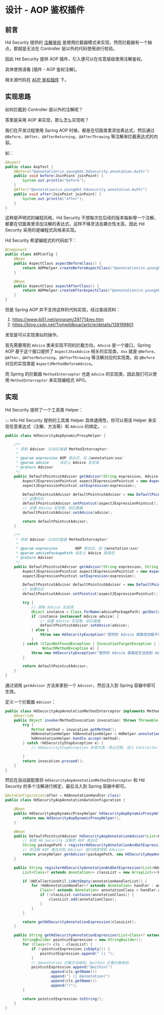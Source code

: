 # 设计 - AOP 鉴权插件
## 前言

Hd Security 提供的 [注解鉴权]() 是使用拦截器模式来实现，然而拦截器有一个缺点，那就是无法在 Controller 层以外的代码使用进行校验。

因此 Hd Security 提供 AOP 插件，引入便可以在任意层级使用注解鉴权。

具体使用请看 [插件 - AOP 鉴权注解]。

相关源代码在 [AOP 鉴权插件](https://github.com/Kele-Bingtang/hd-security/tree/master/hd-security-plugin/hd-security-aop/src/main/java/cn/youngkbt/hdsecurity) 下。

## 实现思路

如何拦截到 Controller 层以外的注解呢？

答案是采用 AOP 来实现，那么怎么实现呢？

我们在开发过程使用 Spring AOP 时候，都是在切面类里添加表达式，然后通过 `@Before`、`@After`、`@AfterReturning`、`@AfterThrowing` 等注解来拦截表达式的内容。

如：

```java
@Aspect
public class AopTest {
    @Before("@annotation(cn.youngkbt.hdsecurity.annotation.Auth)")
    public void before(JoinPoint joinPoint) {
        System.out.println("before");
    }
    @After("@annotation(cn.youngkbt.hdsecurity.annotation.Auth)")
    public void after(JoinPoint joinPoint) {
        System.out.println("after");
    }
}
```

这种是声明式的编程风格，Hd Security 不想每次在后续的版本每新增一个注解，都要在切面类里添加注解的表达式，这样不够灵活且耦合性太高，因此 Hd Security 采用的是编程式风格来实现。

Hd Security 希望编程式的代码如下：

```java
@Component
public class AOPConfig {
    @Bean
    public AspectClass aspectBeforeClass() {
        return AOPHelper.createBeforeAspectClass("@annotation(cn.youngkbt.hdsecurity.annotation.Auth)", () =>  System.out.println("before"););
    }

    @Bean
    public AspectClass aspectAfterClass() {
        return AOPHelper.createAfterAspectClass("@annotation(cn.youngkbt.hdsecurity.annotation.Auth)", () =>  System.out.println("after"););
    }
}
```

但是 Spring AOP 并不支持这样的代码实现，经过查阅资料：

1. https://www.jb51.net/program/297714rev.htm
2. https://blog.csdn.net/Tomwildboar/article/details/139199801

发现是可以实现类似的操作。

首先需要用到 `Advice` 类来实现不同的拦截方向，`Advice` 是一个接口，Spring AOP 基于这个接口提供了 `AspectJXxxAdvice` 相关的实现类，`Xxx` 就是 `@Before`、`@After`、`@AfterReturning`、`@AfterThrowing` 等注解对应的实现类。如 `@Before` 对应的实现类是 `AspectJMethodBeforeAdvice`。

而 Spring 的拦截器 `MethodInterceptor` 也是 `Advice` 的实现类，因此我们可以使用 `MethodInterceptor` 来实现编程式 APO。

## 实现

Hd Security 提供了一个工具类 Helper：

::: info
Hd Security 提供的工具类 Helper 具体通用性，你可以用该 Helper 来实现任意表达式（注解、方法等）和 `Advice` 的绑定。
:::


```java
public class HdSecurityAopDynamicProxyHelper {

    /**
     * 获取 Advisor（比如拦截器 MethodInterceptor）
     *
     * @param expression AOP 表达式，如 @annotation(xxx)
     * @param advice     自定义 Advice 实现类
     * @return Advisor
     */
    public DefaultPointcutAdvisor getAdvisor(String expression, Advice advice) {
        AspectJExpressionPointcut aspectJExpressionPointcut = new AspectJExpressionPointcut();
        aspectJExpressionPointcut.setExpression(expression);

        DefaultPointcutAdvisor defaultPointcutAdvisor = new DefaultPointcutAdvisor();
        // 设置切点
        defaultPointcutAdvisor.setPointcut(aspectJExpressionPointcut);
        // 设置 Advice 实现类，如拦截器
        defaultPointcutAdvisor.setAdvice(advice);

        return defaultPointcutAdvisor;
    }

    /**
     * 获取 Advisor（比如拦截器 MethodInterceptor）
     *
     * @param expression        AOP 表达式，如 @annotation(xxx)
     * @param advicePackagePath 自定义 Advice 类路径
     * @return Advisor
     */
    public DefaultPointcutAdvisor getAdvisor(String expression, String advicePackagePath) {
        AspectJExpressionPointcut aspectJExpressionPointcut = new AspectJExpressionPointcut();
        aspectJExpressionPointcut.setExpression(expression);

        DefaultPointcutAdvisor defaultPointcutAdvisor = new DefaultPointcutAdvisor();
        // 设置切点
        defaultPointcutAdvisor.setPointcut(aspectJExpressionPointcut);

        try {
            // 获取 Advice 实现类
            Object instance = Class.forName(advicePackagePath).getDeclaredConstructor().newInstance();
            if (instance instanceof Advice advice) {
                // 设置 Advice 实现类，如拦截器
                defaultPointcutAdvisor.setAdvice(advice);
            } else {
                throw new HdSecurityException("提供的 Advice 类路径加载不是 Advice 子类");
            }
        } catch (ClassNotFoundException | InvocationTargetException | InstantiationException | IllegalAccessException |
                 NoSuchMethodException e) {
            throw new HdSecurityException("提供的 Advice 类路径无法找到 Advice 类" + e.getMessage());
        }

        return defaultPointcutAdvisor;
    }
}
```

通过调用 `getAdvisor` 方法来拿到一个 `Advisor`，然后注入到 Spring 容器中即可生效。

定义一个拦截器 `Advisor`：

```java
public class HdSecurityAopAnnotationMethodInterceptor implements MethodInterceptor {
    @Override
    public Object invoke(MethodInvocation invocation) throws Throwable {
        try {
            Method method = invocation.getMethod();
            HdAnnotationHelper hdAnnotationHelper = HdHelper.annotationHelper();
            hdAnnotationHelper.handle.accept(method);
        } catch (HdSecurityStopException e) {
            // HdSecurityStopException 异常代表：停止匹配，进入 Controller

        }
        return invocation.proceed();
    }
}
```

然后在自动装配类将 `HdSecurityAopAnnotationMethodInterceptor` 和 Hd Security 的多个注解进行绑定，最后注入到 Spring 容器中即可。

```java
@AutoConfiguration(after = HdAnnotationHandler.class)
public class HdSecurityAopAnnotationAutoConfiguration {

    @Bean
    public HdSecurityAopDynamicProxyHelper hdSecurityAopDynamicProxyHelper() {
        return new HdSecurityAopDynamicProxyHelper();
    }

    @Bean
    public DefaultPointcutAdvisor hdSecurityAopAnnotationAdvisor(List<HdAnnotationHandler<? extends Annotation>> annotationHandlerList, HdSecurityAopDynamicProxyHelper proxyHelper) {
        // 获取 Hd Security 注解的 AOP 表达式
        String packagePath = registerHdSecurityAnnotationAndGetExpression(annotationHandlerList);
        // 将注解 AOP 表达式和 Advisor 进行绑定得到 Advisor
        return proxyHelper.getAdvisor(packagePath, new HdSecurityAopAnnotationMethodInterceptor());
    }

    public String registerHdSecurityAnnotationAndGetExpression(List<HdAnnotationHandler<? extends Annotation>> annotationHandlerList) {
        List<Class<? extends Annotation>> classList = new ArrayList<>(HdHelper.annotationHelper().getAnnotationHandlerMap().keySet());

        if (HdCollectionUtil.isNotEmpty(annotationHandlerList)) {
            for (HdAnnotationHandler<? extends Annotation> handler : annotationHandlerList) {
                Class<? extends Annotation> annotationClass = handler.getHandlerAnnotationClass();
                if (!classList.contains(annotationClass)) {
                    classList.add(annotationClass);
                }
            }
        }

        return getHdSecurityAnnotationExpression(classList);
    }

    public String getHdSecurityAnnotationExpression(List<Class<? extends Annotation>> classList) {
        StringBuilder pointcutExpression = new StringBuilder();
        for (Class<?> cls : classList) {
            if (!pointcutExpression.isEmpty()) {
                pointcutExpression.append(" || ");
            }
            // @annotation 拦截方法级别，@within 拦截对象级别
            pointcutExpression.append("@within(")
                    .append(cls.getName())
                    .append(") || @annotation(")
                    .append(cls.getName())
                    .append(")");
        }

        return pointcutExpression.toString();
    }
}
```
